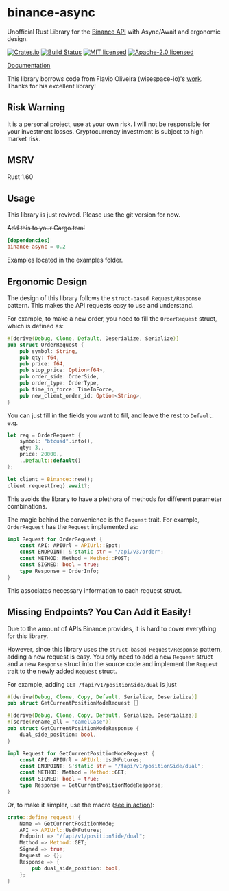 # binance-async

Unofficial Rust Library for the [Binance API](https://github.com/binance-exchange/binance-official-api-docs) with Async/Await and ergonomic design.

[![Crates.io](https://img.shields.io/crates/v/binance-async.svg)](https://crates.io/crates/binance-async)
[![Build Status](https://img.shields.io/github/actions/workflow/status/dovahcrow/binance-async-rs/ci.yml?style=flat-square)](https://github.com/dovahcrow/binance-async-rs/actions/workflows/ci.yml)
[![MIT licensed](https://img.shields.io/badge/License-MIT-blue.svg)](./LICENSE-MIT)
[![Apache-2.0 licensed](https://img.shields.io/badge/License-Apache%202.0-blue.svg)](./LICENSE-APACHE)

[Documentation](https://docs.rs/crate/binance-async)

This library borrows code from Flavio Oliveira (wisespace-io)'s [work](https://github.com/wisespace-io/binance-rs). Thanks for his excellent library!

## Risk Warning

It is a personal project, use at your own risk. I will not be responsible for your investment losses.
Cryptocurrency investment is subject to high market risk.

## MSRV

Rust 1.60

## Usage

This library is just revived. Please use the git version for now.

~~Add this to your Cargo.toml~~

```toml
[dependencies]
binance-async = 0.2
```

Examples located in the examples folder.

## Ergonomic Design

The design of this library follows the `struct-based Request/Response` pattern.
This makes the API requests easy to use and understand. 

For example, to make a new order, you need to fill the `OrderRequest` struct, which
is defined as:
```rust
#[derive(Debug, Clone, Default, Deserialize, Serialize)]
pub struct OrderRequest {
    pub symbol: String,
    pub qty: f64,
    pub price: f64,
    pub stop_price: Option<f64>,
    pub order_side: OrderSide,
    pub order_type: OrderType,
    pub time_in_force: TimeInForce,
    pub new_client_order_id: Option<String>,
}
```
You can just fill in the fields you want to fill, and leave the rest to `Default`. e.g.
```rust
let req = OrderRequest {
    symbol: "btcusd".into(),
    qty: 3.,
    price: 20000.,
    ..Default::default()
};

let client = Binance::new();
client.request(req).await?;
```

This avoids the library to have a plethora of methods for different parameter 
combinations.

The magic behind the convenience is the `Request` trait. For example, `OrderRequest`
has the `Request` implemented as:
```rust
impl Request for OrderRequest {
    const API: APIUrl = APIUrl::Spot;
    const ENDPOINT: &'static str = "/api/v3/order";
    const METHOD: Method = Method::POST;
    const SIGNED: bool = true;
    type Response = OrderInfo;
}
```
This associates necessary information to each request struct.

## Missing Endpoints? You Can Add it Easily!

Due to the amount of APIs Binance provides, it is hard to cover everything for this
library. 

However, since this library uses the `struct-based Request/Response` pattern, adding a new
request is easy. You only need to add a new `Request` struct and a new `Response` struct
into the source code and implement the `Request` trait to the newly added `Request`
struct.

For example, adding `GET /fapi/v1/positionSide/dual` is just

```rust
#[derive(Debug, Clone, Copy, Default, Serialize, Deserialize)]
pub struct GetCurrentPositionModeRequest {}

#[derive(Debug, Clone, Copy, Default, Serialize, Deserialize)]
#[serde(rename_all = "camelCase")]
pub struct GetCurrentPositionModeResponse {
    dual_side_position: bool,
}

impl Request for GetCurrentPositionModeRequest {
    const API: APIUrl = APIUrl::UsdMFutures;
    const ENDPOINT: &'static str = "/fapi/v1/positionSide/dual";
    const METHOD: Method = Method::GET;
    const SIGNED: bool = true;
    type Response = GetCurrentPositionModeResponse;
}
```

Or, to make it simpler, use the macro ([see in action](https://github.com/dovahcrow/binance-async-rs/blob/master/src/rest/usdm/account.rs)):
```rust
crate::define_request! {
    Name => GetCurrentPositionMode;
    API => APIUrl::UsdMFutures;
    Endpoint => "/fapi/v1/positionSide/dual";
    Method => Method::GET;
    Signed => true;
    Request => {};
    Response => {
        pub dual_side_position: bool,
    };
}
```
